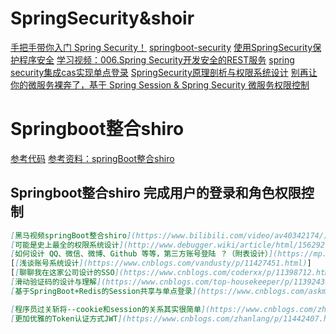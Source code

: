 # SpringSecurity&shoir


[手把手带你入门 Spring Security！](https://www.cnblogs.com/lenve/p/11242055.html)
[springboot-security](https://www.cnblogs.com/guos/tag/springboot-security/)
[使用SpringSecurity保护程序安全](https://www.cnblogs.com/NameZZH/p/11457146.html)
[学习视频：006.Spring Security开发安全的REST服务](https://www.bilibili.com/video/av50683258/)
[spring security集成cas实现单点登录](https://www.cnblogs.com/ericling/p/11523975.html)
[SpringSecurity原理剖析与权限系统设计](https://www.cnblogs.com/fanzhidongyzby/p/11610334.html)
[别再让你的微服务裸奔了，基于 Spring Session & Spring Security 微服务权限控制](https://www.cnblogs.com/springforall/p/11762374.html)
# Springboot整合shiro
[参考代码](https://github.com/smltq/spring-boot-demo/tree/master/shiro)
[参考资料：springBoot整合shiro](https://www.cnblogs.com/tqlin/p/11213666.html)
## Springboot整合shiro  完成用户的登录和角色权限控制
```markdown
[黑马视频springBoot整合shiro](https://www.bilibili.com/video/av40342174/)
[可能是史上最全的权限系统设计](http://www.debugger.wiki/article/html/1562927247695739)
[如何设计 QQ、微信、微博、Github 等等，第三方账号登陆 ？（附表设计）](https://mp.weixin.qq.com/s?__biz=MzUxOTc4NjEyMw==&mid=2247484687&idx=1&sn=6537fcbdb39458462618c424812c0a5d&chksm=f9f51eebce8297fd2d0dfe09cb4f35444a515cb3416a24cb80999f0aa7f27bf879ed03b0cead&mpshare=1&scene=23&srcid=&sharer_sharetime=1565674146448&sharer_shareid=d812adcc01829f0f7f8fb06aea118511#rd)
[[浅谈账号系统设计](https://www.cnblogs.com/vandusty/p/11427451.html)]
[[聊聊我在这家公司设计的SSO](https://www.cnblogs.com/coderxx/p/11398712.html)]
[滑动验证码的设计与理解](https://www.cnblogs.com/top-housekeeper/p/11392439.html)
[基于SpringBoot+Redis的Session共享与单点登录](https://www.cnblogs.com/askmiw/p/11229437.html)

[程序员过关斩将--cookie和session的关系其实很简单](https://www.cnblogs.com/zhanlang/p/11407463.html)
[更加优雅的Token认证方式JWT](https://www.cnblogs.com/zhanlang/p/11442407.html)
